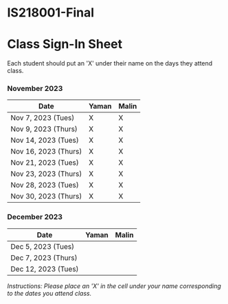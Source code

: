 # IS218001-Final

# Class Sign-In Sheet

Each student should put an 'X' under their name on the days they attend class.

### November 2023
| Date         |  Yaman  |  Malin  |
|--------------|---------|---------|
| Nov 7, 2023  (Tues) |  X      |  X      |
| Nov 9, 2023  (Thurs)|  X      |  X      |
| Nov 14, 2023 (Tues) |  X      |  X      |
| Nov 16, 2023 (Thurs)|  X      |  X      |
| Nov 21, 2023 (Tues) |  X      |  X      |
| Nov 23, 2023 (Thurs)|  X      |  X      | <!-- Skipped for Thanksgiving -->
| Nov 28, 2023 (Tues) |  X      |  X      |
| Nov 30, 2023 (Thurs)|  X      |  X      |

### December 2023
| Date         |  Yaman  |  Malin  |
|--------------|---------|---------|
| Dec 5, 2023  (Tues) |        |        |
| Dec 7, 2023  (Thurs)|        |        |
| Dec 12, 2023 (Tues) |        |        |

*Instructions: Please place an 'X' in the cell under your name corresponding to the dates you attend class.*

